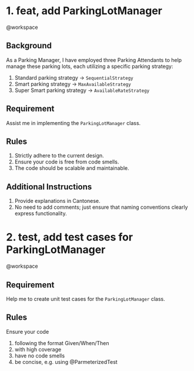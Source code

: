 # 1. feat, add ParkingLotManager
@workspace

## Background
As a Parking Manager, I have employed three Parking Attendants to help manage these parking lots, each utilizing a specific parking strategy:
1. Standard parking strategy -> `SequentialStrategy`
2. Smart parking strategy -> `MaxAvailableStrategy`
3. Super Smart parking strategy -> `AvailableRateStrategy`

## Requirement
Assist me in implementing the `ParkingLotManager` class.

## Rules
1. Strictly adhere to the current design.
2. Ensure your code is free from code smells.
3. The code should be scalable and maintainable.

## Additional Instructions
1. Provide explanations in Cantonese.
2. No need to add comments; just ensure that naming conventions clearly express functionality.

# 2. test, add test cases for ParkingLotManager
@workspace

## Requirement
Help me to create unit test cases for the `ParkingLotManager` class.

## Rules
Ensure your code
1. following the format Given/When/Then
2. with high coverage
3. have no code smells
4. be concise, e.g. using @ParmeterizedTest
